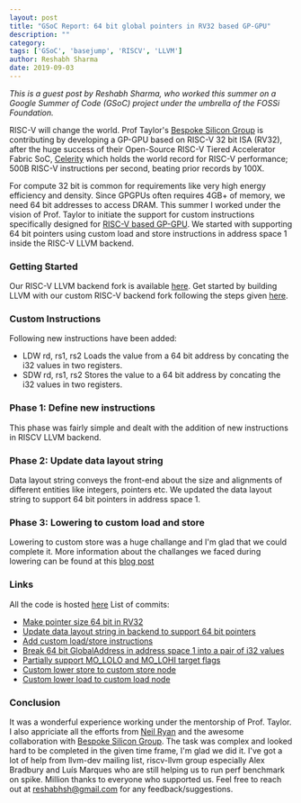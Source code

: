 ```yaml
---
layout: post
title: "GSoC Report: 64 bit global pointers in RV32 based GP-GPU"
description: ""
category:
tags: ['GSoC', 'basejump', 'RISCV', 'LLVM']
author: Reshabh Sharma
date: 2019-09-03
---
```


*This is a guest post by Reshabh Sharma, who worked this summer on a Google Summer of Code (GSoC) project under the umbrella of the FOSSi Foundation.*

RISC-V will change the world. Prof Taylor's [Bespoke Silicon Group][bespoke-silicon-group] is contributing by developing a GP-GPU based on RISC-V 32 bit ISA (RV32), after the huge success of their Open-Source RISC-V Tiered Accelerator Fabric SoC, [Celerity][celerity] which holds the world record for RISC-V performance; 500B RISC-V instructions per second, beating prior records by 100X.

For compute 32 bit is common for requirements like very high energy efficiency and density. Since GPGPUs often requires 4GB+ of memory, we need 64 bit addresses to access DRAM. This summer I worked under the vision of Prof. Taylor to initiate the support for custom instructions specifically designed for [RISC-V based GP-GPU][basejump]. We started with supporting 64 bit pointers using custom load and store instructions in address space 1 inside the RISC-V LLVM backend.

### Getting Started
Our RISC-V LLVM backend fork is available [here][rv32-gpu]. Get started by building LLVM with our custom RISC-V backend fork following the steps given [here][get-started].

### Custom Instructions
Following new instructions have been added:
- LDW rd, rs1, rs2
Loads the value from a 64 bit address by concating the i32 values in two registers.
-  SDW rd, rs1, rs2
Stores the value to a 64 bit address by concating the i32 values in two registers.

### Phase 1: Define new instructions
This phase was fairly simple and dealt with the addition of new instructions in RISCV LLVM backend.

### Phase 2: Update data layout string
Data layout string conveys the front-end about the size and alignments of different entities like integers, pointers etc. We updated the data layout string to support 64 bit pointers in address space 1.

### Phase 3: Lowering to custom load and store
Lowering to custom store was a huge challange and I'm glad that we could complete it. More information about the challanges we faced during lowering can be found at this [blog post][lower-custom]

### Links
All the code is hosted [here](https://github.com/reSHARMA/RISCV32-GPU)
List of commits:
- [Make pointer size 64 bit in RV32](https://github.com/reSHARMA/RISCV32-GPU/commit/93b7b814d7d312a119102f167858c10353b596cd)
- [Update data layout string in backend to support 64 bit pointers](https://github.com/reSHARMA/RISCV32-GPU/commit/f28937bea0badb325f24bf8cacadb76f8360c4d7)
- [Add custom load/store instructions](https://github.com/reSHARMA/RISCV32-GPU/commit/26d66f69f184ff0845cd2cc551d566c9200e167f)
- [Break 64 bit GlobalAddress in address space 1 into a pair of i32 values](https://github.com/reSHARMA/RISCV32-GPU/commit/6dbaa4b79c594431a71c78ae4ce81f16905666fe)
- [Partially support MO_LOLO and MO_LOHI target flags](https://github.com/reSHARMA/RISCV32-GPU/commit/95ecd051e2b65482b860d697bd1aaa6c63e196ad)
- [Custom lower store to custom store node](https://github.com/reSHARMA/RISCV32-GPU/commit/e72fe7880f5eb459093a3d21eda5c3d162e26df1)
- [Custom lower load to custom load node](https://github.com/reSHARMA/RISCV32-GPU/commit/c4be64c3512528ab96394cd39268da2870a37dfa)

### Conclusion
It was a wonderful experience working under the mentorship of Prof. Taylor. I also appriciate all the efforts from [Neil Ryan](https://neildryan.com/) and the awesome collaboration with [Bespoke Silicon Group][bespoke-silicon-group]. The task was complex and looked hard to be completed in the given time frame, I'm glad we did it. I've got a lot of help from llvm-dev mailing list, riscv-llvm group especially Alex Bradbury and Luís Marques who are still helping us to run perf benchmark on spike. Million thanks to everyone who supported us. Feel free to reach out at reshabhsh@gmail.com for any feedback/suggestions.


[bespoke-silicon-group]:http://cseweb.ucsd.edu/~mbtaylor/group_news.html
[celerity]:http://opencelerity.org/
[basejump]:http://bjump.org/manycore/
[rv32-gpu]:https://github.com/reSHARMA/RISCV32-GPU
[get-started]:https://resharma.github.io/RISCV32-GPU/docs/home/
[lower-custom]:https://resharma.github.io/RISCV32-GPU/blog/2019/08/02/custom-load-store/
